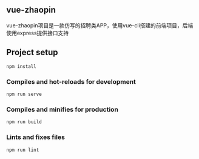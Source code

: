 ## vue-zhaopin
vue-zhaopin项目是一款仿写的招聘类APP，使用vue-cli搭建的前端项目，后端使用express提供接口支持

## Project setup
```
npm install
```

### Compiles and hot-reloads for development
```
npm run serve
```

### Compiles and minifies for production
```
npm run build
```

### Lints and fixes files
```
npm run lint
```
